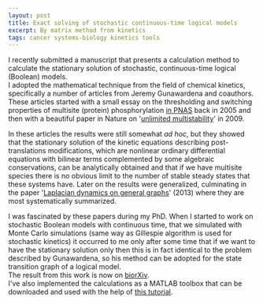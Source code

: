 ```yaml
---
layout: post
title: Exact solving of stochastic continuous-time logical models
excerpt: By matrix method from kinetics
tags: cancer systems-biology kinetics tools
---
```


I recently submitted a manuscript that presents a calculation method to calculate the stationary solution of stochastic, continuous-time logical (Boolean) models.  
I adopted the mathematical technique from the field of chemical kinetics, specifically a number of articles from Jeremy Gunawardena and coauthors. These articles started with a small essay on the thresholding and switching properties of multisite (protein) phosphorylation [in PNAS](https://www.pnas.org/content/102/41/14617) back in 2005 and then with a beautiful paper in Nature on '[unlimited multistability](http://vcp.med.harvard.edu/papers/multistability.pdf)' in 2009.

In these articles the results were still somewhat *ad hoc*, but they showed that the stationary solution of the kinetic equations describing post-translations modifications, which are nonlinear ordinary differential equations with bilinear terms complemented by some algebraic conservations, can be analytically obtained and that if we have multisite species there is no obvious limit to the number of stable steady states that these systems have.
Later on the results were generalized, culminating in the paper '[Laplacian dynamics on general graphs](http://vcp.med.harvard.edu/papers/jg-lap-dyn.pdf)' (2013) where they are most systematically summarized.  

I was fascinated by these papers during my PhD. When I started to work on stochastic Boolean models with continuous time, that we simulated with Monte Carlo simulations (same way as Gillespie algorithm is used for stochastic kinetics) it occurred to me only after some time that if we want to have the stationary solution only then this is in fact identical to the problem described by Gunawardena, so his method can be adopted for the state transition graph of a logical model.  
The result from this work is now on [biorXiv](https://www.biorxiv.org/content/10.1101/794230v1).  
I've also implemented the calculations as a MATLAB toolbox that can be downloaded and used with the help of [this tutorial](https://github.com/mbkoltai/exact-stoch-log-mod/tree/master/doc).
